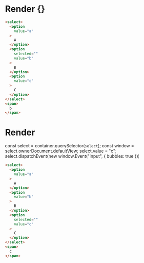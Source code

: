 # Render {}
```html
<select>
  <option
    value="a"
  >
    A
  </option>
  <option
    selected=""
    value="b"
  >
    B
  </option>
  <option
    value="c"
  >
    C
  </option>
</select>
<span>
  b
</span>
```


# Render 
const select = container.querySelector(`select`);
  const window = select.ownerDocument.defaultView;
  select.value = "c";
  select.dispatchEvent(new window.Event("input", {
bubbles: true
  }))

```html
<select>
  <option
    value="a"
  >
    A
  </option>
  <option
    value="b"
  >
    B
  </option>
  <option
    selected=""
    value="c"
  >
    C
  </option>
</select>
<span>
  c
</span>
```